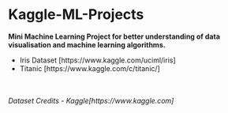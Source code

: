 # Kaggle-ML-Projects

<b>Mini Machine Learning Project for better understanding of data visualisation and machine learning algorithms.</b>
<br>
<ul>
<li>Iris Dataset [https://www.kaggle.com/uciml/iris] </li>
<li>Titanic [https://www.kaggle.com/c/titanic/] </li>
</ul>

<br>
<br>
<i>Dataset Credits - Kaggle[https://www.kaggle.com] </i>
